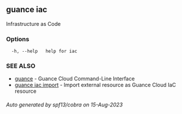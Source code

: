 ## guance iac

Infrastructure as Code

### Options

```
  -h, --help   help for iac
```

### SEE ALSO

- [guance](guance.md) - Guance Cloud Command-Line Interface
- [guance iac import](guance_iac_import.md) - Import external resource as Guance Cloud IaC resource

###### Auto generated by spf13/cobra on 15-Aug-2023

